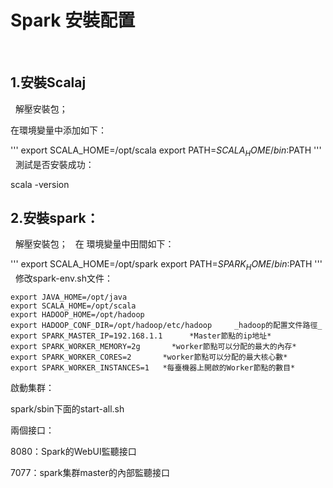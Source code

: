 # Spark 安裝配置
 
## 1.安裝Scalaj
 
 解壓安裝包；
 
在環境變量中添加如下：

'''
  export SCALA_HOME=/opt/scala
  export PATH=$SCALA_HOME/bin:$PATH
''' 
 
 測試是否安裝成功：
 
 scala -version
 
## 2.安裝spark：
 
解壓安裝包；
 
在 環境變量中田間如下：

'''
  export SCALA_HOME=/opt/spark
  export PATH=$SPARK_HOME/bin:$PATH
''' 
 
修改spark-env.sh文件：
```
export JAVA_HOME=/opt/java
export SCALA_HOME=/opt/scala
export HADOOP_HOME=/opt/hadoop
export HADOOP_CONF_DIR=/opt/hadoop/etc/hadoop     _hadoop的配置文件路徑_
export SPARK_MASTER_IP=192.168.1.1      *Master節點的ip地址*
export SPARK_WORKER_MEMORY=2g       *worker節點可以分配的最大的內存*
export SPARK_WORKER_CORES=2       *worker節點可以分配的最大核心數*
export SPARK_WORKER_INSTANCES=1   *每臺機器上開啟的Worker節點的數目*
```
啟動集群：
  
  spark/sbin下面的start-all.sh
  
兩個接口：

  8080：Spark的WebUI監聽接口
  
  7077：spark集群master的內部監聽接口
 
 
 
 
 
 
 
 
 
 
 
 
 
 
 
 
 
 
 
